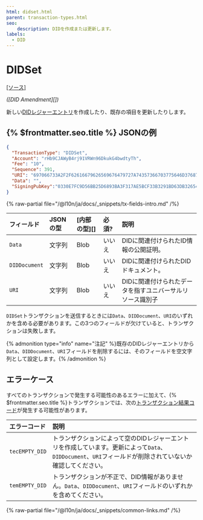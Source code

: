 ```yaml
---
html: didset.html
parent: transaction-types.html
seo:
    description: DIDを作成または更新します。
labels:
  - DID
---
```

# DIDSet

[[ソース]](https://github.com/XRPLF/rippled/blob/master/src/xrpld/app/tx/detail/DID.cpp "ソース")

_([DID Amendment][])_

新しい[DIDレジャーエントリ](../../ledger-data/ledger-entry-types/did.md)を作成したり、既存の項目を更新したりします。


## {% $frontmatter.seo.title %} JSONの例

```json
{
  "TransactionType": "DIDSet",
  "Account": "rHb9CJAWyB4rj91VRWn96DkukG4bwdtyTh",
  "Fee": "10",
  "Sequence": 391,
  "URI": "697066733A2F2F62616679626569676479727A74357366703775646D37687537367568377932366E6634646675796C71616266336F636C67747179353566627A6469",
  "Data": "",
  "SigningPubKey":"0330E7FC9D56BB25D6893BA3F317AE5BCF33B3291BD63DB32654A313222F7FD020"
}
```

{% raw-partial file="/@l10n/ja/docs/_snippets/tx-fields-intro.md" /%}

| フィールド      | JSONの型 | [内部の型][] | 必須? | 説明 |
|:--------------|:---------|:-----------|:------|:----|
| `Data`        | 文字列    | Blob       | いいえ | DIDに関連付けられたID情報の公開証明。 |
| `DIDDocument` | 文字列    | Blob       | いいえ | DIDに関連付けられたDIDドキュメント。 |
| `URI`         | 文字列    | Blob       | いいえ | DIDに関連付けられたデータを指すユニバーサルリソース識別子 |

`DIDSet`トランザクションを送信するときには`Data`、`DIDDocument`、`URI`のいずれかを含める必要があります。この3つのフィールドが欠けていると、トランザクションは失敗します。

{% admonition type="info" name="注記" %}既存のDIDレジャーエントリから`Data`、`DIDDocument`、`URI`フィールドを削除するには、そのフィールドを空文字列として設定します。{% /admonition %}


## エラーケース

すべてのトランザクションで発生する可能性のあるエラーに加えて、{% $frontmatter.seo.title %}トランザクションでは、次の[トランザクション結果コード](../transaction-results/index.md)が発生する可能性があります。

| エラーコード          | 説明                                         |
|:--------------------|:---------------------------------------------|
| `tecEMPTY_DID`      | トランザクションによって空のDIDレジャーエントリを作成しています。更新によって`Data`、`DIDDocument`、`URI`フィールドが削除されていないか確認してください。 |
| `temEMPTY_DID`      | トランザクションが不正で、DID情報がありません。`Data`、`DIDDocument`、`URI`フィールドのいずれかを含めてください。 |

{% raw-partial file="/@l10n/ja/docs/_snippets/common-links.md" /%}
